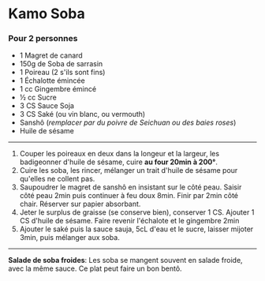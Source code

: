 # Kamo Soba

### Pour 2 personnes

- 1 Magret de canard
- 150g de Soba de sarrasin
- 1 Poireau (2 s'ils sont fins)
- 1 Échalotte émincée
- 1 cc Gingembre émincé
- ½ cc Sucre
- 3 CS Sauce Soja
- 3 CS Saké (ou vin blanc, ou vermouth)
- Sanshô (*remplacer par du poivre de Seichuan ou des baies roses*)
- Huile de sésame

--- 

1. Couper les poireaux en deux dans la longeur et la largeur, les badigeonner d'huile de sésame, cuire **au four 20min à 200°**.
2. Cuire les soba, les rincer, mélanger un trait d'huile de sésame pour qu'elles ne collent pas.
3. Saupoudrer le magret de sanshô en insistant sur le côté peau. Saisir côté peau 2min puis continuer à feu doux 8min. Finir par 2min côté chair. Réserver sur papier absorbant.
4. Jeter le surplus de graisse (se conserve bien), conserver 1 CS. Ajouter 1 CS d'huile de sésame. Faire revenir l'échalote et le gingembre 2min
5. Ajouter le saké puis la sauce sauja, 5cL d'eau et le sucre, laisser mijoter 3min, puis mélanger aux soba.

---

**Salade de soba froides**: Les soba se mangent souvent en salade froide, avec la même sauce. Ce plat peut faire un bon bentô.
